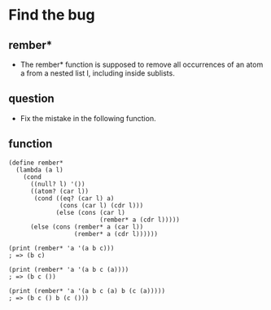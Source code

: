 # Find the bug
## rember*
- The rember* function is supposed to remove all occurrences of an atom a from a nested list l, including inside sublists. 

## question
- Fix the mistake in the following function.

## function
```
(define rember*
  (lambda (a l)
    (cond
      ((null? l) '())
      ((atom? (car l))
       (cond ((eq? (car l) a)
              (cons (car l) (cdr l)))
             (else (cons (car l)
                         (rember* a (cdr l)))))
      (else (cons (rember* a (car l))
                  (rember* a (cdr l))))))

(print (rember* 'a '(a b c)))
; => (b c)

(print (rember* 'a '(a b c (a))))
; => (b c ())

(print (rember* 'a '(a b c (a) b (c (a)))))
; => (b c () b (c ()))
```